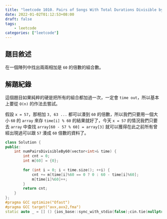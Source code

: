 ```yaml
---
title: "leetcode 1010. Pairs of Songs With Total Durations Divisible by 60 [Medium]"
date: 2022-01-02T01:12:53+08:00
draft: false
tags: 
    - leetcode
categories: ["leetcode"]
---
```


## 題目敘述

在一個陣列中找出兩兩相加是 `60` 的倍數的組合數。

## 解題紀錄

這個題目如果純粹的硬是把所有的組合都加過一次，一定會 `time out`，所以基本上要從 `O(n)` 的作法去嘗試。

假設 `x = 57`，那相加 `3, 63 ...` 都可以湊到 `60` 的倍數，所以我們只要用一個大小 `60` 的 `array` 來存 `time[i] % 60` 的結果就好了，今天 `x = 57` 的情況我們只要去 `array` 中查找 `array[60 - 57 % 60] = array[3]` 就可以獲得在此之前所有曾經出現過可以跟 `57` 湊成 `60` 倍數的資料了。

```c++
class Solution {
public:
    int numPairsDivisibleBy60(vector<int>& time) {
        int cnt = 0;
        int m[60] = {0};
        
        for (int i = 0; i < time.size(); ++i) {
            cnt += m[time[i]%60 == 0 ? 0 : 60 - time[i]%60];
            m[time[i]%60]++;
        }
        return cnt;
    }
};
#pragma GCC optimize("Ofast")
#pragma GCC target("avx,avx2,fma")
static auto _ = [] () {ios_base::sync_with_stdio(false);cin.tie(nullptr);cout.tie(nullptr);return 0;}();
```